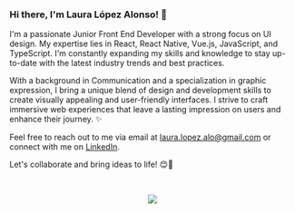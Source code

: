 ### Hi there, I'm Laura López Alonso! 👋

I'm a passionate Junior Front End Developer with a strong focus on UI design. My expertise lies in React, React Native, Vue.js, JavaScript, and TypeScript. I'm constantly expanding my skills and knowledge to stay up-to-date with the latest industry trends and best practices.

With a background in Communication and a specialization in graphic expression, I bring a unique blend of design and development skills to create visually appealing and user-friendly interfaces. I strive to craft immersive web experiences that leave a lasting impression on users and enhance their journey. ✨

Feel free to reach out to me via email at laura.lopez.alo@gmail.com or connect with me on [LinkedIn](https://www.linkedin.com/in/lauralopezalo/).

Let's collaborate and bring ideas to life! 😊🚀

<br>

<p align="center">
  <a href="https://skillicons.dev">
    <img src="https://skillicons.dev/icons?i=js,ts,react,vue,T,html,css,sass,styledcomponents,tailwind,bootstrap,java,c,mysql,git,postman,vim,R,figma,ai,ps,pr&perline=11" />
  </a>
</p>
